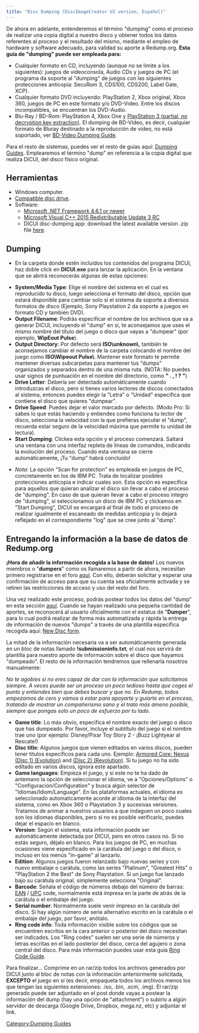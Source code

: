 ```yaml
---
title: "Disc Dumping (DiscImageCreator UI version, Español)"
---
```


De ahora en adelante, entenderemos el término "dumping" como el proceso
de realizar una copia digital a nuestro disco y obtener todos los datos
referentes al proceso y el resultado del mismo, mediante el empleo de
hardware y software adecuado, para validad su aporte a Redump.org.
**Esta guía de "dumping" puede ser empleada para:**

  - Cualquier formato en CD, incluyendo (aunque no se limite a los
    siguientes): juegos de videoconsola, Audio CDs y juegos de PC (el
    programa da soporte al "dumping" de juegos con las siguientes
    protecciones anticopia: SecuRom 3, CDS100, CDS200, Label Gate, XCP).
  - Cualquier formato DVD incluyendo: PlayStation 2, Xbox original, Xbox
    360, juegos de PC en este formato y/o DVD-Video. Entre los discos
    incompatibles, se encuentran los DVD-Audio.
  - Blu-Ray / BD-Rom: PlayStation 4, Xbox One y [PlayStation 3 (partial,
    no decryption key
    extraction)](PlayStation_3_Dumping_Guide "wikilink"). El dumping de
    BD-Video, es decir, cualquier formato de Bluray destinado a la
    reproducción de video, no está soportado, ver [BD-Video Dumping
    Guide](BD-Video_Dumping_Guide "wikilink").

Para el resto de sistemas, puedes ver el resto de guías aquí: [Dumping
Guides](Dumping_Guides "wikilink"). Emplearemos el término "dump" en
referencia a la copia digital que realiza DICUI, del disco físico
original.

## Herramientas

  - Windows computer.
  - [Compatible disc
    drive](DiscImageCreator:_Optical_Disc_Drive_Compatibility "wikilink").
  - Software:
      - [Microsoft .NET Framework 4.6.1 or
        newer](https://www.microsoft.com/en-us/download/details.aspx?id=49981)
      - [Microsoft Visual C++ 2015 Redistributable Update 3
        RC](https://www.microsoft.com/en-us/download/details.aspx?id=52685)
      - DICUI disc-dumping app: download the latest available version
        .zip file
        [here](https://github.com/reignstumble/DICUI/releases/latest).

## Dumping

  - En la carpeta donde estén incluídos los contenidos del programa
    DICUI, haz doble click en **DICUI.exe** para lanzar la aplicación.
    En la ventana que se abrirá reconocerás algunas de estas opciones:

<!-- end list -->

  - **System/Media Type**: Elige el nombre del sistema en el cual es
    reproducido tu disco, luego selecciona el formato del disco, opción
    que estará disponible para cambiar solo si el sistema da soporte a
    diversos formatos de disco (Ejemplo, Sony Playstation 2 da soporte a
    juegos en formato CD y también DVD).
  - **Output Filename**: Podrás especificar el nombre de los archivos
    que va a generar DICUI, incluyendo el "dump" en sí, te aconsejamos
    que uses el mismo nombre del título del juego o disco que vayas a
    "dumpear" (por ejemplo, **WipEout Pulse**).
  - **Output Directory**: Por defecto será **ISO\\unknown\\**, también
    te aconsejamos cambiar el nombre de la carpeta colocando el nombre
    del juego como **ISO\\Wipeout Pulse\\**. Mantener este formato te
    permite mantener diversas subcarpetas para mantener tus "dumps"
    organizados y separados dentro de una misma ruta. (NOTA: No puedes
    usar signos de puntuación en el nombre del directorio, como **" . ,
    \! ? "**)
  - **Drive Letter**: Debería ser detectado automáticamente cuando
    introduzcas el disco, pero si tienes varios lectores de discos
    conectados al sistema, entonces puedes elegir la "Letra" o "Unidad"
    especifica que contiene el disco que quieres "dumpear".
  - **Drive Speed**: Puedes dejar el valor marcado por defecto. (Modo
    Pro: Si sabes lo que estás haciendo y entiendes como funciona tu
    lector de disco, selecciona la velocidad con la que prefieras
    ejecutar el "dump", recuerda estar seguro de la velocidad máxima que
    permite tu unidad de lectura).
  - **Start Dumping**: Clickea esta opción y el proceso comenzará.
    Saltará una ventana con una interfaz repleta de líneas de comandos,
    indicando la evolución del proceso. Cuando esta ventana se cierre
    automáticamente, ¡Tu "dump" habrá concluído\!

<!-- end list -->

  - *Nota*: La opción "Scan for protection" es empleada en juegos de PC,
    concretamente en los de IBM PC. Trata de localizar posibles
    protecciones anticopia e indicar cuales son. Esta opción es
    específica para aquellos que quieran analizar el disco sin llevar a
    cabo el proceso de "dumping". En caso de que quieran llevar a cabo
    el proceso íntegro de "dumping", si seleccionamos un disco de IBM PC
    y clickamos en "Start Dumping", DICUI se encargará al final de todo
    el proceso de realizar igualmente el escaneado de medidas anticopia
    y lo dejará reflejado en el correspondiente "log" que se cree junto
    al "dump".

## Entregando la información a la base de datos de Redump.org

**¡Hora de añadir la información recogida a la base de datos\!** Los
nuevos miembros o "**dumpers**" como os llamaremos a partir de ahora,
necesitan primero registrarse en el foro
[aquí](http://forum.redump.org/topic/12228/want-to-register-please-read-first/).
Con ello, deberán solicitar y esperar una confirmación de acceso para
que su cuenta sea oficialmente activada y se retiren las restricciones
de acceso y uso del resto del foro.

Una vez realizado este proceso, podrás postear todos los datos del
"dump" en esta sección [aquí](http://forum.redump.org/forum/11/dumps/).
Cuando se hayan realizado una pequeña cantidad de aportes, se reconocerá
al usuario oficialmente con el estatus de "**Dumper**", para lo cual
podrá realizar de forma más automatizada y rápida la entrega de
información de nuevos "dumps" a través de una plantilla específica
recogida aquí: [New Disc form](http://redump.org/newdisc/).

La mitad de la información necesaria va a ser automáticamente generada
en un bloc de notas llamado **\!submissioninfo.txt**, el cual nos
servirá de plantilla para nuestro aporte de información sobre el disco
que hayamos "dumpeado". El resto de la información tendremos que
rellenarla nosotros manualmente:

*No te agobies si no eres capaz de dar con la información que
solicitamos siempre. A veces puede ser un proceso un poco tedioso hasta
que coges el punto y entiendes bien que debes buscar y que no. En
Redump, todos empezamos de cero y vamos a estar para apoyarte y guiarte
en el proceso, tratando de mostrar un compañerismo sano y el trato más
ameno posible, siempre que pongas solo un poco de esfuerzo por tu lado*.

  - **Game title**: Lo más obvio, especifica el nombre exacto del juego
    o disco que has dumpeado. Por favor, incluye el subtítulo del juego
    si el nombre trae uno (por ejemplo: Disney/Pixar Toy Story 2 - ¡Buzz
    Lightyear al Rescate\!)
  - **Disc title**: Algunos juegos que vienen editados en varios discos,
    pueden tener títulos específicos para cada uno. Ejemplo: [Armored
    Core: Nexus (Disc 1) (Evolution)](http://redump.org/disc/15041/) and
    [(Disc 2) (Revolution)](http://redump.org/disc/15042/). Si tu juego
    no ha sido editado en varios discos, ignora este apartado.
  - **Game languages**: Empieza el juego, y si este no te ha dado de
    antemano la opción de seleccionar el idioma, ve a "Opciones/Options"
    o "Configuración/Configuration" y busca algún selector de
    "Idiomas/Idiom/Language". En las plataformas actuales, el idioma es
    seleccionado automaticamente acorde al idioma de la interfaz del
    sistema, como en Xbox 360 o Playstation 3 y sucesivas versiones.
    Tratamos de animar a nuestros usuarios a que indaguen un poco cuales
    son los idiomas disponibles, pero si no es posible verificarlo,
    puedes dejar el espacio en blanco.
  - **Version**: Según el sistema, esta información puede ser
    automáticamente detectada por DICUI, pero en otros casos no. Si no
    estás seguro, déjalo en blanco. Para los juegos de PC, en muchas
    ocasiones viene especificado en la carátula del juego o del disco, o
    incluso en los menús "in-game" al lanzarlo.
  - **Edition**: Algunos juegos fueron relanzado bajo nuevas series y
    con nuevo embalaje o carátula, como las series "Platinum", "Greatest
    Hits" o "PlayStation 2 the Best" de Sony Playstation. Si un juego
    fue lanzado bajo su carátula original, simplemente selecciona
    "Original".
  - **Barcode**: Señala el código de números debajo del número de
    barras: [EAN](http://en.wikipedia.org/wiki/European_Article_Number)
    / [UPC](http://en.wikipedia.org/wiki/Universal_Product_Code) code,
    normalmente está impresa en la parte de atrás de la carátula o el
    embalaje del juego.
  - **Serial number**: Normalmente suele venir impreso en la carátula
    del disco. Si hay algún número de serie alternativo escrito en la
    carátula o el embalaje del juego, por favor, anótalo.
  - **Ring code info**: Toda información visible sobre los códigos que
    se encuentren escritos en la cara anterior o posterior del disco
    necesitan ser indicados. Los "Ring codes" suelen ser una serie de
    números y letras escritas en el lado posterior del disco, cerca del
    agujero o zona central del disco. Para más información puedes usar
    esta guía [Ring Code Guide](Ring_Code_Guide "wikilink").

Para finalizar... Comprime en un rar/zip todos los archivos generados
por DICUI junto al bloc de notas con la información anteriormente
solicitada, **EXCEPTO** el juego en sí (es decir, empaqueta todos los
archivos menos los que tengan las siguientes extensiones: .iso, .bin,
.scm, .img). El rar/zip generado puede ser adjuntado en el post donde
vayas a postear la información del dump (hay una opción de "attachment")
o subirlo a algún servidor de descarga (Google Drive, Dropbox, mega.nz,
etc) y adjuntar el link.

[Category:Dumping Guides](Category:Dumping_Guides "wikilink")